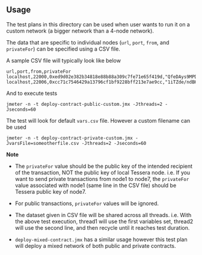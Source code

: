  ## Usage
 
 The test plans in this directory can be used when user wants to run it on a custom network (a bigger network than a 4-node network).  
 
 The data that are specific to individual nodes (`url`, `port`, `from`, and `privateFor`) can be specified using a CSV file.

 A sample CSV file will typically look like below
 
 ```text
 url,port,from,privateFor
 localhost,22000,0xed9d02e382b34818e88b88a309c7fe71e65f419d,"QfeDAys9MPDs2XHExtc84jKGHxZg/aj52DTh0vtA3Xc="
 localhost,22006,0xcc71c7546429a13796cf1bf9228bff213e7ae9cc,"1iTZde/ndBHvzhcl7V68x44Vx7pl8nwx9LqnM/AfJUg="
```
        
And to execute tests  

```shell script
jmeter -n -t deploy-contract-public-custom.jmx -Jthreads=2 -Jseconds=60
```

The test will look for default `vars.csv` file. However a custom filename can be used  

```shell script
jmeter -n -t deploy-contract-private-custom.jmx -JvarsFile=someotherfile.csv -Jthreads=2 -Jseconds=60
```

__Note__

 * The `privateFor` value should be the public key of the intended recipient of the transaction, NOT the public key of local Tessera node.
    i.e. If you want to send private transactions from node1 to node7, the `privateFor` value associated with node1 (same line in the CSV file) should be Tessera public key of node7.
    
 * For public transactions, `privateFor` values will be ignored.
 
 * The dataset given in CSV file will be shared across all threads.
    i.e. With the above test execution, thread1 will use the first variables set, thread2 will use the second line, and then recycle until it reaches test duration.
    
 * `deploy-mixed-contract.jmx` has a similar usage however this test plan will deploy a mixed network of both public and private contracts.

